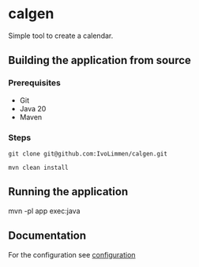 # calgen
Simple tool to create a calendar.

## Building the application from source

### Prerequisites

  * Git
  * Java 20
  * Maven

### Steps

	git clone git@github.com:IvoLimmen/calgen.git

	mvn clean install	  

## Running the application

  mvn -pl app exec:java

## Documentation

For the configuration see [configuration](config/README.md)
